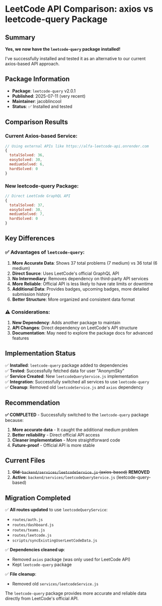 # LeetCode API Comparison: axios vs leetcode-query Package

## Summary

**Yes, we now have the `leetcode-query` package installed!** 

I've successfully installed and tested it as an alternative to our current axios-based API approach.

## Package Information

- **Package**: `leetcode-query` v2.0.1
- **Published**: 2025-07-11 (very recent)
- **Maintainer**: jacoblincool
- **Status**: ✅ Installed and tested

## Comparison Results

### Current Axios-based Service:
```javascript
// Using external APIs like https://alfa-leetcode-api.onrender.com
{
  totalSolved: 36,
  easySolved: 30,
  mediumSolved: 6,
  hardSolved: 0
}
```

### New leetcode-query Package:
```javascript
// Direct LeetCode GraphQL API
{
  totalSolved: 37,
  easySolved: 30,
  mediumSolved: 7,
  hardSolved: 0
}
```

## Key Differences

### ✅ Advantages of `leetcode-query`:

1. **More Accurate Data**: Shows 37 total problems (7 medium) vs 36 total (6 medium)
2. **Direct Source**: Uses LeetCode's official GraphQL API
3. **No Intermediary**: Removes dependency on third-party API services
4. **More Reliable**: Official API is less likely to have rate limits or downtime
5. **Additional Data**: Provides badges, upcoming badges, more detailed submission history
6. **Better Structure**: More organized and consistent data format

### ⚠️ Considerations:

1. **New Dependency**: Adds another package to maintain
2. **API Changes**: Direct dependency on LeetCode's API structure
3. **Documentation**: May need to explore the package docs for advanced features

## Implementation Status

✅ **Installed**: `leetcode-query` package added to dependencies  
✅ **Tested**: Successfully fetched data for user "AnonymSky"  
✅ **Service Created**: New `leetcodeQueryService.js` implementation  
✅ **Integration**: Successfully switched all services to use `leetcode-query`  
✅ **Cleanup**: Removed old `leetcodeService.js` and `axios` dependency  

## Recommendation

**✅ COMPLETED** - Successfully switched to the `leetcode-query` package because:

1. **More accurate data** - It caught the additional medium problem
2. **Better reliability** - Direct official API access
3. **Cleaner implementation** - More straightforward code
4. **Future-proof** - Official API is more stable

## Current Files

1. ~~**Old**: `backend/services/leetcodeService.js` (axios-based)~~ **REMOVED**
2. **Active**: `backend/services/leetcodeQueryService.js` (leetcode-query-based)

## Migration Completed

✅ **All routes updated** to use `leetcodeQueryService`:
- `routes/auth.js` 
- `routes/dashboard.js`
- `routes/teams.js`
- `routes/leetcode.js`
- `scripts/syncExistingUserLeetCodeData.js`

✅ **Dependencies cleaned up**:
- Removed `axios` package (was only used for LeetCode API)
- Kept `leetcode-query` package

✅ **File cleanup**:
- Removed old `services/leetcodeService.js`

The `leetcode-query` package provides more accurate and reliable data directly from LeetCode's official API.
